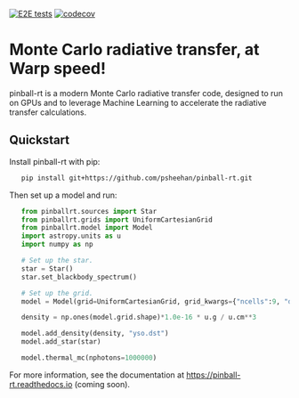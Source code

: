 [![E2E tests](https://github.com/psheehan/pinball-rt/actions/workflows/run_E2E_tests.yml/badge.svg)](https://github.com/psheehan/pinball-rt/actions/workflows/run_E2E_tests.yml)
[![codecov](https://codecov.io/gh/psheehan/pinball-rt/graph/badge.svg?token=980X3QJEOS)](https://codecov.io/gh/psheehan/pinball-rt)

Monte Carlo radiative transfer, at Warp speed!
==============================================

pinball-rt is a modern Monte Carlo radiative transfer code, designed to run on GPUs and to leverage Machine Learning to accelerate the radiative transfer calculations.

Quickstart
----------

Install pinball-rt with pip:

```bash
   pip install git+https://github.com/psheehan/pinball-rt.git
```

Then set up a model and run:

```python
   from pinballrt.sources import Star
   from pinballrt.grids import UniformCartesianGrid
   from pinballrt.model import Model
   import astropy.units as u
   import numpy as np

   # Set up the star.
   star = Star()
   star.set_blackbody_spectrum()

   # Set up the grid.
   model = Model(grid=UniformCartesianGrid, grid_kwargs={"ncells":9, "dx":2.0*u.au})

   density = np.ones(model.grid.shape)*1.0e-16 * u.g / u.cm**3

   model.add_density(density, "yso.dst")
   model.add_star(star)

   model.thermal_mc(nphotons=1000000)
```

For more information, see the documentation at https://pinball-rt.readthedocs.io (coming soon).